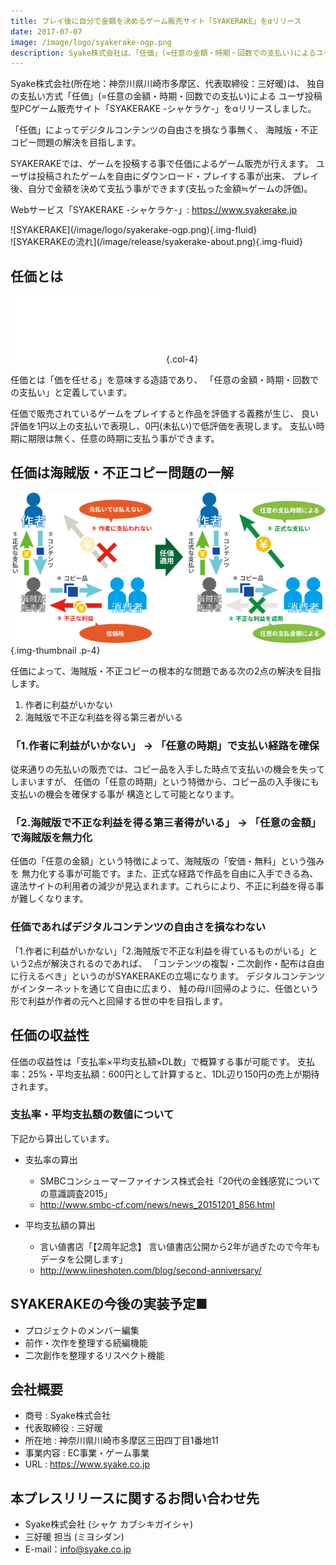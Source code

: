 ```yaml
---
title: プレイ後に自分で金額を決めるゲーム販売サイト「SYAKERAKE」をαリリース
date: 2017-07-07
image: /image/logo/syakerake-ogp.png
description: Syake株式会社は、「任価」(=任意の金額・時期・回数での支払い)によるユーザ投稿型PCゲーム販売サイト「SYAKERAKE -シャケラケ-」をαリリースしました。
---
```


Syake株式会社(所在地：神奈川県川崎市多摩区、代表取締役：三好暖)は、
独自の支払い方式「任価」(=任意の金額・時期・回数での支払い)による
ユーザ投稿型PCゲーム販売サイト「SYAKERAKE -シャケラケ-」をαリリースしました。

「任価」によってデジタルコンテンツの自由さを損なう事無く、
海賊版・不正コピー問題の解決を目指します。

SYAKERAKEでは、ゲームを投稿する事で任価によるゲーム販売が行えます。
ユーザは投稿されたゲームを自由にダウンロード・プレイする事が出来、
プレイ後、自分で金額を決めて支払う事ができます(支払った金額≒ゲームの評価)。

Webサービス「SYAKERAKE -シャケラケ-」: <https://www.syakerake.jp>

<div class="row">
<div class="col-md-6">
![SYAKERAKE](/image/logo/syakerake-ogp.png){.img-fluid}
</div>
<div class="col-md-6">
![SYAKERAKEの流れ](/image/release/syakerake-about.png){.img-fluid}
</div>
</div>

## 任価とは

![SYAKERAKE](/image/logo/ninka-white.svg){.col-4}

任価とは「価を任せる」を意味する造語であり、
「任意の金額・時期・回数での支払い」と定義しています。

任価で販売されているゲームをプレイすると作品を評価する義務が生じ、
良い評価を1円以上の支払いで表現し、0円(未払い)で低評価を表現します。
支払い時期に期限は無く、任意の時期に支払う事ができます。

## 任価は海賊版・不正コピー問題の一解
![海賊版・不正コピー問題](/image/release/ninka-bootleg.svg){.img-thumbnail .p-4}

任価によって、海賊版・不正コピーの根本的な問題である次の2点の解決を目指します。

1. 作者に利益がいかない
1. 海賊版で不正な利益を得る第三者がいる

### 「1.作者に利益がいかない」 → 「任意の時期」で支払い経路を確保
従来通りの先払いの販売では、コピー品を入手した時点で支払いの機会を失ってしまいますが、
任価の「任意の時期」という特徴から、コピー品の入手後にも支払いの機会を確保する事が
構造として可能となります。

### 「2.海賊版で不正な利益を得る第三者得がいる」 → 「任意の金額」で海賊版を無力化
任価の「任意の金額」という特徴によって、海賊版の「安価・無料」という強みを
無力化する事が可能です。また、正式な経路で作品を自由に入手できる為、
違法サイトの利用者の減少が見込まれます。これらにより、不正に利益を得る事が難しくなります。

### 任価であればデジタルコンテンツの自由さを損なわない
「1.作者に利益がいかない」「2.海賊版で不正な利益を得ているものがいる」という2点が解決されるのであれば、
「コンテンツの複製・二次創作・配布は自由に行えるべき」というのがSYAKERAKEの立場になります。
デジタルコンテンツがインターネットを通じて自由に広まり、
鮭の母川回帰のように、任価という形で利益が作者の元へと回帰する世の中を目指します。

## 任価の収益性
任価の収益性は「支払率×平均支払額×DL数」で概算する事が可能です。
支払率：25%・平均支払額：600円として計算すると、1DL辺り150円の売上が期待されます。

### 支払率・平均支払額の数値について
下記から算出しています。

- 支払率の算出
    - SMBCコンシューマーファイナンス株式会社「20代の金銭感覚についての意識調査2015」
    - <http://www.smbc-cf.com/news/news_20151201_856.html>

- 平均支払額の算出
    - 言い値書店「【2周年記念】 言い値書店公開から2年が過ぎたので今年もデータを公開します」
    - <http://www.iineshoten.com/blog/second-anniversary/>

## SYAKERAKEの今後の実装予定■
- プロジェクトのメンバー編集
- 前作・次作を整理する続編機能
- 二次創作を整理するリスペクト機能

## 会社概要

- 商号        : Syake株式会社
- 代表取締役  : 三好暖
- 所在地      : 神奈川県川崎市多摩区三田四丁目1番地11
- 事業内容    : EC事業・ゲーム事業
- URL         : <https://www.syake.co.jp>

## 本プレスリリースに関するお問い合わせ先

- Syake株式会社 (シャケ カブシキガイシャ)
- 三好暖 担当 (ミヨシダン)
- E-mail：info@syake.co.jp
